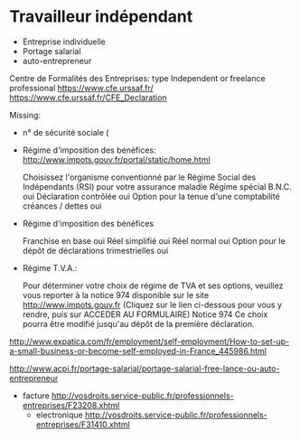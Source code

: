 # Travailleur indépendant

- Entreprise individuelle
- Portage salarial
- auto-entrepreneur

Centre de Formalités des Entreprises: type Independent or freelance professional https://www.cfe.urssaf.fr/ https://www.cfe.urssaf.fr/CFE_Declaration

Missing:

-   n° de sécurité sociale (

-   Régime d'imposition des bénéfices: http://www.impots.gouv.fr/portal/static/home.html

    Choisissez l'organisme conventionné par le Régime Social des Indépendants (RSI) pour votre assurance maladie
 	Régime spécial B.N.C. 	oui
	Déclaration contrôlée 	oui 	Option pour la tenue d'une comptabilité créances / dettes 	oui 

-   Régime d'imposition des bénéfices

	Franchise en base 	oui
	Réel simplifié 	oui
	Réel normal 	oui
	Option pour le dépôt de déclarations trimestrielles 	oui

-   Régime T.V.A.:

    Pour déterminer votre choix de régime de TVA et ses options, veuillez vous reporter à la notice 974 disponible sur le site http://www.impots.gouv.fr (Cliquez sur le lien ci-dessous pour vous y rendre, puis sur ACCEDER AU FORMULAIRE)
    Notice 974
    Ce choix pourra être modifié jusqu\'au dépôt de la première déclaration. 

http://www.expatica.com/fr/employment/self-employment/How-to-set-up-a-small-business-or-become-self-employed-in-France_445986.html

http://www.acpi.fr/portage-salarial/portage-salarial-free-lance-ou-auto-entrepreneur

- facture http://vosdroits.service-public.fr/professionnels-entreprises/F23208.xhtml
    - electronique http://vosdroits.service-public.fr/professionnels-entreprises/F31410.xhtml
